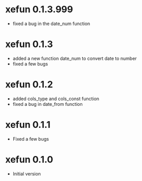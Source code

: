 # xefun 0.1.3.999

* fixed a bug in the date_num function

# xefun 0.1.3

* added a new function date_num to convert date to number
* fixed a few bugs 

# xefun 0.1.2

* added cols_type and cols_const function
* fixed a bug in date_from function

# xefun 0.1.1

* Fixed a few bugs

# xefun 0.1.0

* Initial version
